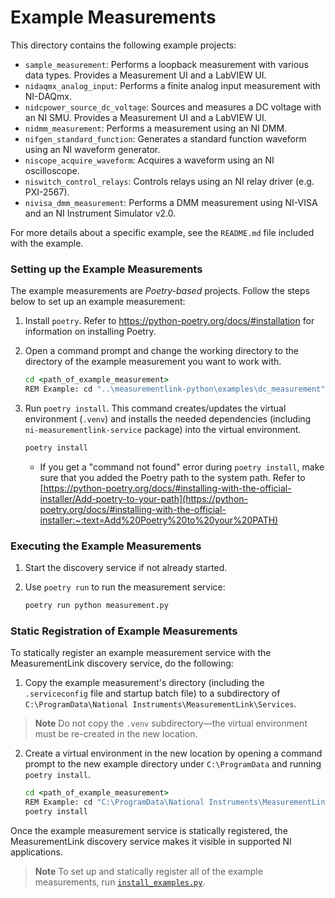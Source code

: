 
# Example Measurements

This directory contains the following example projects:  

- `sample_measurement`: Performs a loopback measurement with various data types. Provides a Measurement UI and a LabVIEW UI.
- `nidaqmx_analog_input`: Performs a finite analog input measurement with NI-DAQmx.
- `nidcpower_source_dc_voltage`: Sources and measures a DC voltage with an NI SMU. Provides a Measurement UI and a LabVIEW UI.
- `nidmm_measurement`: Performs a measurement using an NI DMM.
- `nifgen_standard_function`: Generates a standard function waveform using an NI waveform generator.
- `niscope_acquire_waveform`: Acquires a waveform using an NI oscilloscope.
- `niswitch_control_relays`: Controls relays using an NI relay driver (e.g. PXI-2567).
- `nivisa_dmm_measurement`: Performs a DMM measurement using NI-VISA and an NI Instrument Simulator v2.0.

For more details about a specific example, see the `README.md` file included with the example.

### Setting up the Example Measurements

The example measurements are *Poetry-based* projects. Follow the steps below to set up an example measurement:

1. Install `poetry`. Refer to <https://python-poetry.org/docs/#installation> for information on installing Poetry.

2. Open a command prompt and change the working directory to the directory of the example measurement you want to work with.

    ``` cmd
    cd <path_of_example_measurement>
    REM Example: cd "..\measurementlink-python\examples\dc_measurement"
    ```

3. Run `poetry install`. This command creates/updates the virtual environment (`.venv`) and installs the needed dependencies (including `ni-measurementlink-service` package) into the virtual environment.

    ``` cmd
    poetry install
    ```
    - If you get a "command not found" error during `poetry install`, make sure that you added the Poetry path to the system path. Refer to [https://python-poetry.org/docs/#installing-with-the-official-installer/Add-poetry-to-your-path](https://python-poetry.org/docs/#installing-with-the-official-installer:~:text=Add%20Poetry%20to%20your%20PATH)

### Executing the Example Measurements

1. Start the discovery service if not already started.
2. Use `poetry run` to run the measurement service:

    ``` cmd
    poetry run python measurement.py
    ```

### Static Registration of Example Measurements

To statically register an example measurement service with the MeasurementLink discovery service, do the following:

1. Copy the example measurement's directory (including the `.serviceconfig` file and startup batch file) to a subdirectory of `C:\ProgramData\National Instruments\MeasurementLink\Services`.
> **Note**
> Do not copy the `.venv` subdirectory&mdash;the virtual environment must be re-created in the new location.
2. Create a virtual environment in the new location by opening a command prompt to the new example directory under `C:\ProgramData` and running `poetry install`.

    ``` cmd
    cd <path_of_example_measurement>
    REM Example: cd "C:\ProgramData\National Instruments\MeasurementLink\Services\dc_measurement"
    poetry install
    ```

Once the example measurement service is statically registered, the MeasurementLink discovery service makes it visible in supported NI applications.

> **Note**
> To set up and statically register all of the example measurements, run [`install_examples.py`](../scripts/install_examples.py).
